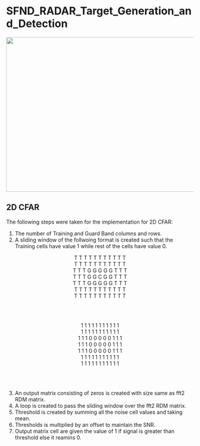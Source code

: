 # SFND_RADAR_Target_Generation_and_Detection


<img src="images/course_code_structure.png" width="779" height="414" />


## 2D CFAR
The following steps were taken for the implementation for 2D CFAR:
1. The number of Training and Guard Band columns and rows.
2. A sliding window of the follwoing format is created such that the Training cells have value 1 while rest of the cells have value 0.
<center>             T T T T T T T T T T T </center>
<center>             T T T T T T T T T T T </center>
<center>             T T T G G G G G T T T </center>
<center>             T T T G G C G G T T T </center>
<center>             T T T G G G G G T T T </center>
<center>             T T T T T T T T T T T </center>
<center>             T T T T T T T T T T T </center>

<br/><br/>

<center>             1 1 1 1 1 1 1 1 1 1 1 </center>
<center>             1 1 1 1 1 1 1 1 1 1 1 </center>
<center>             1 1 1 0 0 0 0 0 1 1 1 </center>
<center>             1 1 1 0 0 0 0 0 1 1 1 </center>
<center>             1 1 1 0 0 0 0 0 1 1 1 </center>
<center>             1 1 1 1 1 1 1 1 1 1 1 </center>
<center>             1 1 1 1 1 1 1 1 1 1 1 </center>


<br/><br/>

3. An output matrix consisting of zeros is created with size same as fft2 RDM matrix.
4. A loop is created to pass the sliding window over the fft2 RDM matrix.
5. Threshold is created by summing all the noise cell values and taking mean.
6. Thresholds is multiplied by an offset to maintain the SNR.
7. Output matrix cell are given the value of 1 if signal is greater than threshold else it reamins 0.
